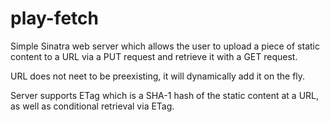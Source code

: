 # play-fetch
Simple Sinatra web server which allows the user to upload a piece of static content to a URL via a PUT request and retrieve it with a GET request.

URL does not neet to be preexisting, it will dynamically add it on the fly.

Server supports ETag which is a SHA-1 hash of the static content at a URL, as well as conditional retrieval via ETag.
